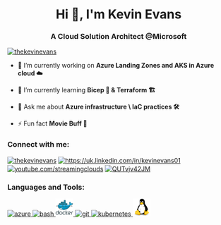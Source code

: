 <h1 align="center">Hi 👋, I'm Kevin Evans</h1>
<h3 align="center">A Cloud Solution Architect @Microsoft</h3>

<p align="left"> <a href="https://twitter.com/thekevinevans" target="blank"><img src="https://img.shields.io/twitter/follow/thekevinevans?logo=twitter&style=for-the-badge" alt="thekevinevans" /></a> </p>

- 🔭 I’m currently working on **Azure Landing Zones and AKS in Azure cloud ☁️**

- 🌱 I’m currently learning **Bicep 💪 & Terraform 🏗️**

- 💬 Ask me about **Azure infrastructure \ IaC practices 🛠️**

- ⚡ Fun fact **Movie Buff 🎥**

<h3 align="left">Connect with me:</h3>
<p align="left">
<a href="https://twitter.com/thekevinevans" target="blank"><img align="center" src="https://raw.githubusercontent.com/rahuldkjain/github-profile-readme-generator/master/src/images/icons/Social/twitter.svg" alt="thekevinevans" height="30" width="40" /></a>
<a href="https://linkedin.com/in/https://uk.linkedin.com/in/kevinevans01" target="blank"><img align="center" src="https://raw.githubusercontent.com/rahuldkjain/github-profile-readme-generator/master/src/images/icons/Social/linked-in-alt.svg" alt="https://uk.linkedin.com/in/kevinevans01" height="30" width="40" /></a>
<a href="https://www.codtocloud.tech" target="blank"><img align="center" src="https://raw.githubusercontent.com/rahuldkjain/github-profile-readme-generator/master/src/images/icons/Social/youtube.svg" alt="youtube.com/streamingclouds" height="30" width="40" /></a>
<a href="https://discord.gg/QUTvjv42JM" target="blank"><img align="center" src="https://raw.githubusercontent.com/rahuldkjain/github-profile-readme-generator/master/src/images/icons/Social/discord.svg" alt="QUTvjv42JM" height="30" width="40" /></a>
</p>

<h3 align="left">Languages and Tools:</h3>
<p align="left"> <a href="https://azure.microsoft.com/en-in/" target="_blank" rel="noreferrer"> <img src="https://www.vectorlogo.zone/logos/microsoft_azure/microsoft_azure-icon.svg" alt="azure" width="40" height="40"/> </a> <a href="https://www.gnu.org/software/bash/" target="_blank" rel="noreferrer"> <img src="https://www.vectorlogo.zone/logos/gnu_bash/gnu_bash-icon.svg" alt="bash" width="40" height="40"/> </a> <a href="https://www.docker.com/" target="_blank" rel="noreferrer"> <img src="https://raw.githubusercontent.com/devicons/devicon/master/icons/docker/docker-original-wordmark.svg" alt="docker" width="40" height="40"/> </a> <a href="https://git-scm.com/" target="_blank" rel="noreferrer"> <img src="https://www.vectorlogo.zone/logos/git-scm/git-scm-icon.svg" alt="git" width="40" height="40"/> </a> <a href="https://kubernetes.io" target="_blank" rel="noreferrer"> <img src="https://www.vectorlogo.zone/logos/kubernetes/kubernetes-icon.svg" alt="kubernetes" width="40" height="40"/> </a> <a href="https://www.linux.org/" target="_blank" rel="noreferrer"> <img src="https://raw.githubusercontent.com/devicons/devicon/master/icons/linux/linux-original.svg" alt="linux" width="40" height="40"/> </a> </p>
